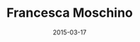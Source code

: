 ---
title: Francesca Moschino
description: I designed the portfolio site of the photographer Francesca Moscino.
client: 
skills:
  - Web Design
  - User Interface
date: 2015-03-17
finished: true
layout: work
permalink: false
thumbnail: static/francesca-moschino.jpg
eleventyExcludeFromCollections: true
---